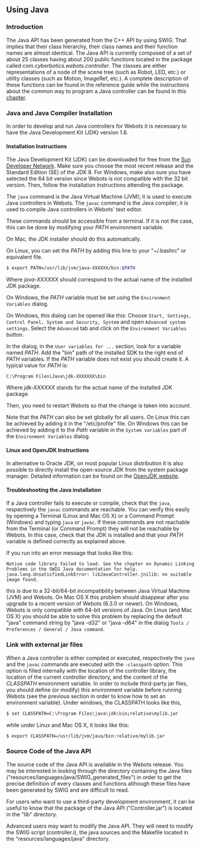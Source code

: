 ## Using Java

### Introduction

The Java API has been generated from the C++ API by using SWIG. That implies
that their class hierarchy, their class names and their function names are
almost identical. The Java API is currently composed of a set of about 25
classes having about 200 public functions located in the package called
*com.cyberbotics.webots.controller*. The classes are either representations of a
node of the scene tree (such as Robot, LED, etc.) or utility classes
(such as Motion, ImageRef, etc.). A complete description of these functions can
be found in the reference guide while the instructions about the common way to
program a Java controller can be found in this
[chapter](programming-fundamentals.md).

### Java and Java Compiler Installation

In order to develop and run Java controllers for Webots it is necessary to have
the Java Development Kit (JDK) version 1.8.

#### Installation Instructions

The Java Development Kit (JDK) can be downloaded for free from the [Sun
Developer Network](http://www.oracle.com/technetwork/java/javase/downloads).
Make sure you choose the most recent release and the Standard Edition (SE) of
the JDK 8. For Windows, make also sure you have selected the 64 bit version
since Webots is not compatible with the 32 bit version. Then, follow the
installation instructions attending the package.

The `java` command is the Java Virtual Machine (JVM); it is used to execute
Java controllers in Webots. The `javac` command is the Java compiler; it is used
to compile Java controllers in Webots' text editor.

These commands should be accessible from a terminal. If it is not the case, this
can be done by modifying your *PATH* environment variable.

On Mac, the JDK installer should do this automatically.

On Linux, you can set the *PATH* by adding this line to your "~/.bashrc" or
equivalent file.

```sh
$ export PATH=/usr/lib/jvm/java-XXXXXX/bin:$PATH
```

Where *java-XXXXXX* should correspond to the actual name of the installed JDK
package.

On Windows, the *PATH* variable must be set using the `Environment Variables`
dialog.

On Windows, this dialog can be opened like this: Choose `Start,
Settings, Control Panel, System and Security, System` and open `Advanced system
settings`. Select the `Advanced` tab and click on the `Environment Variables`
button.

In the dialog, in the `User variables for ...` section, look for a variable
named *PATH*. Add the "bin" path of the installed SDK to the right end of *PATH*
variables. If the *PATH* variable does not exist you should create it. A typical
value for *PATH* is:

```
C:\Program Files\Java\jdk-XXXXXXX\bin
```

Where *jdk-XXXXXX* stands for the actual name of the installed JDK package.

Then, you need to restart Webots so that the change is taken into account.

Note that the *PATH* can also be set globally for all users. On Linux this can
be achieved by adding it in the "/etc/profile" file. On Windows this can be
achieved by adding it to the *Path* variable in the `System variables` part of
the `Environment Variables` dialog.

#### Linux and OpenJDK Instructions

In alternative to Oracle JDK, on most popular Linux distribution it is also
possible to directly install the open-source JDK from the system package
manager. Detailed information can be found on the [OpenJDK
website](http://openjdk.java.net/install/index.html).

#### Troubleshooting the Java installation

If a Java controller fails to execute or compile, check that the `java`,
respectively the `javac` commands are reachable. You can verify this easily by
opening a Terminal (Linux and Mac OS X) or a Command Prompt (Windows) and typing
`java` or `javac`. If these commands are not reachable from the Terminal (or
Command Prompt) they will not be reachable by Webots. In this case, check that
the JDK is installed and that your *PATH* variable is defined correctly as
explained above.

If you run into an error message that looks like this:

```
Native code library failed to load. See the chapter on Dynamic Linking
Problems in the SWIG Java documentation for help.
java.lang.UnsatisfiedLinkError: libJavaController.jnilib: no suitable
image found.
```

this is due to a 32-bit/64-bit incompatibility between Java Virtual Machine
(JVM) and Webots. On Mac OS X this problem should disappear after you upgrade to
a recent version of Webots (6.3.0 or newer). On Windows, Webots is only
compatible with 64-bit versions of Java. On Linux (and Mac OS X) you should be
able to solve this problem by replacing the default "java" command string by
"java -d32" or "java -d64" in the dialog `Tools / Preferences / General / Java
command`.

### Link with external jar files

When a Java controller is either compiled or executed, respectively the `java`
and the `javac` commands are executed with the `-classpath` option. This option
is filled internally with the location of the controller library, the location
of the current controller directory, and the content of the *CLASSPATH*
environment variable. In order to include third-party jar files, you should
define (or modify) this environment variable before running Webots (see the
previous section in order to know how to set an environment variable). Under
windows, the CLASSPATH looks like this,

```sh
$ set CLASSPATH=C:\Program Files\java\jdk\bin;relative\mylib.jar
```

while under Linux and Mac OS X, it looks like this:

```sh
$ export CLASSPATH=/usr/lib/jvm/java/bin:relative/mylib.jar
```

### Source Code of the Java API

The source code of the Java API is available in the Webots release. You may be
interested in looking through the directory containing the Java files
("resources/languages/java/SWIG\_generated\_files") in order to get the precise
definition of every classes and functions although these files have been
generated by SWIG and are difficult to read.

For users who want to use a third-party development environment, it can be
useful to know that the package of the Java API ("Controller.jar") is located in
the "lib" directory.

Advanced users may want to modify the Java API. They will need to modify the
SWIG script (controller.i), the java sources and the Makefile located in the
"resources/languages/java" directory.
